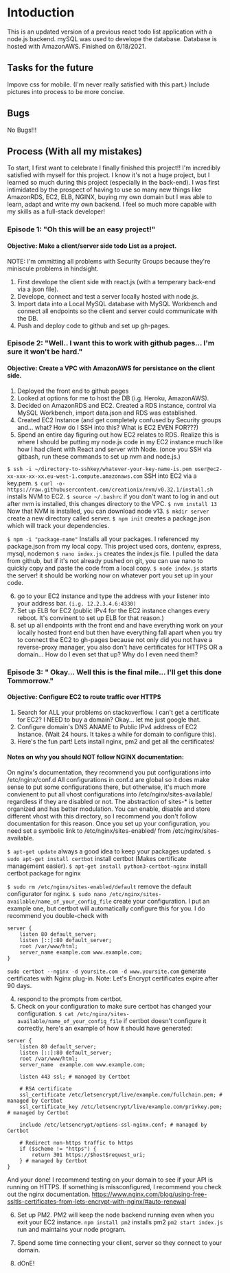 # Intoduction
This is an updated version of a previous react todo list application with a node.js backend.
mySQL was used to develope the database.
Database is hosted with AmazonAWS.
Finished on 6/18/2021.

## Tasks for the future
Impove css for mobile.
(I'm never really satisfied with this part.)
Include pictures into process to be more concise.

## Bugs
No Bugs!!!

## Process (With all my mistakes)
To start, I first want to celebrate I finally finished this project!!
I'm incredibly satisfied with myself for this project. I know it's not a huge project, but I learned
so much during this project (especially in the back-end). I was first intimidated by the prospect of
having to use so many new things like AmazonRDS, EC2, ELB, NGINX, buying my own domain 
but I was able to learn, adapt and write my own backend. I feel so much more 
capable with my skills as a full-stack developer!

### Episode 1: "Oh this will be an easy project!"
#### Objective: Make a client/server side todo List as a project.
NOTE: I'm ommitting all problems with Security Groups because they're miniscule problems in hindsight.
1. First develope the client side with react.js (with a temperary back-end via a json file).
2. Develope, connect and test a server locally hosted with node.js.
3. Import data into a Local MySQL database with MySQL Workbench and connect all endpoints so the client and server could communicate with the DB.
4. Push and deploy code to github and set up gh-pages.

### Episode 2: "Well.. I want this to work with github pages... I'm sure it won't be hard."
#### Objective: Create a VPC with AmazonAWS for persistance on the client side.
1. Deployed the front end to github pages
2. Looked at options for me to host the DB (i.g. Heroku, AmazonAWS).
3. Decided on AmazonRDS and EC2. Created a RDS instance, control via MySQL Workbench, import data.json and RDS was established.
4. Created EC2 Instance (and get completely confused by Security groups and... what? How do I SSH into this? What is EC2 EVEN FOR???)
5. Spend an entire day figuring out how EC2 relates to RDS. Realize this is where I should be putting my node.js code in my EC2 instance much like how I had client with React and server with Node.
(once you SSH via gitbash, run these commands to set up nvm and node.js.)

`$ ssh -i ~/directory-to-sshkey/whatever-your-key-name-is.pem user@ec2-xx-xxx-xx-xx.eu-west-1.compute.amazonaws.com` 
SSH into EC2 via a key.pem.
`$ curl -o- https://raw.githubusercontent.com/creationix/nvm/v0.32.1/install.sh` 
installs NVM to EC2.
`$ source ~/.bashrc` 
if you don't want to log in and out after nvm is installed, this changes directory to the VPC.
`$ nvm install 13` 
Now that NVM is installed, you can download node v13.
`$ mkdir server` 
create a new directory called server.
`$ npm init`
creates a package.json which will track your dependencies.

`$ npm -i "package-name"` 
Installs all your packages. I referenced my package.json from my local copy.
This project used cors, dontenv, express, mysql, nodemon
`$ nano index.js`
creates the index.js file. I pulled the data from github, but if it's not already pushed on git, you can use nano to quickly copy and paste the code from a local copy.
`$ node index.js` 
starts the server! it should be working now on whatever port you set up in your code.

6. go to your EC2 instance and type the address with your listener into your address bar. `(i.g. 12.2.3.4.6:4330)`
7. Set up ELB for EC2 (public IPv4 for the EC2 instance changes every reboot. It's convinent to set up ELB for that reason.)
8. set up all endpoints with the front end and have everything work on your locally hosted front end but then have everything fall apart when you try to connect the EC2 to gh-pages because not only did you not have a reverse-proxy manager, you also don't have certificates for HTTPS OR a domain... How do I even set that up? Why do I even need them?

### Episode 3: " Okay... Well this is the final mile... I'll get this done Tommorrow."
#### Objective: Configure EC2 to route traffic over HTTPS
1. Search for ALL your problems on stackoverflow. I can't get a certificate for EC2? I NEED to buy a domain? Okay... let me just google that.
2. Configure domain's DNS ANAME to Public IPv4 address of EC2 Instance. (Wait 24 hours. It takes a while for domain to configure this).
3. Here's the fun part! Lets install nginx, pm2 and get all the certificates!

#### Notes on why you should NOT follow NGINX documentation:
 On nginx's documentation, they recommend you put configurations into /etc/nginx/conf.d
 All configurations in conf.d are global so it does make sense to put some configurations there, but otherwise,
 it's much more convienent to put all vhost configurations into /etc/nginx/sites-available/ regardless if they are disabled or not.
 The abstraction of sites-* is better organized and has better modulation. You can enable, disable and store different vhost with this directory, 
 so I recommend you don't follow documentation for this reason.
 Once you set up your configuration, you need set a symbolic link to /etc/nginx/sites-enabled/ from /etc/nginx/sites-available.
 
`$ apt-get update` 
always a good idea to keep your packages updated.
`$ sudo apt-get install certbot` 
install certbot (Makes certificate management easier).
`$ apt-get install python3-certbot-nginx` 
install certbot package for nginx

`$ sudo rm /etc/nginx/sites-enabled/default` 
remove the default configurator for nginx.
`$ sudo nano /etc/nginx/sites-available/name_of_your_config_file` 
create your configuration. I put an example one, but certbot will automatically configure this for you. I do recommend you double-check with


```
server {
    listen 80 default_server;
    listen [::]:80 default_server;
    root /var/www/html;
    server_name example.com www.example.com;
}
```
`sudo certbot --nginx -d yoursite.com -d www.yoursite.com`
generate certificates with Nginx plug-in.
Note: Let's Encrypt certificates expire after 90 days.

4. respond to the prompts from certbot.
5. Check on your configuration to make sure certbot has changed your configuration.
`$ cat /etc/nginx/sites-available/name_of_your_config_file`
if certbot doesn't configure it correctly, here's an example of how it should have generated:
```
server {
    listen 80 default_server;
    listen [::]:80 default_server;
    root /var/www/html;
    server_name  example.com www.example.com;

    listen 443 ssl; # managed by Certbot

    # RSA certificate
    ssl_certificate /etc/letsencrypt/live/example.com/fullchain.pem; # managed by Certbot
    ssl_certificate_key /etc/letsencrypt/live/example.com/privkey.pem; # managed by Certbot

    include /etc/letsencrypt/options-ssl-nginx.conf; # managed by Certbot

    # Redirect non-https traffic to https
    if ($scheme != "https") {
        return 301 https://$host$request_uri;
    } # managed by Certbot
}
```
And your done! I recommend testing on your domain to see if your API is running on HTTPS.
If something is missconfigured, I recommend you check out the nginx documentation.
https://www.nginx.com/blog/using-free-ssltls-certificates-from-lets-encrypt-with-nginx/#auto-renewal

6. Set up PM2. PM2 will keep the node backend running even when you exit your EC2 instance.
`npm install pm2`
installs pm2
`pm2 start index.js`
run and maintains your node program.

7. Spend some time connecting your client, server so they connect to your domain.

8. dOnE!
